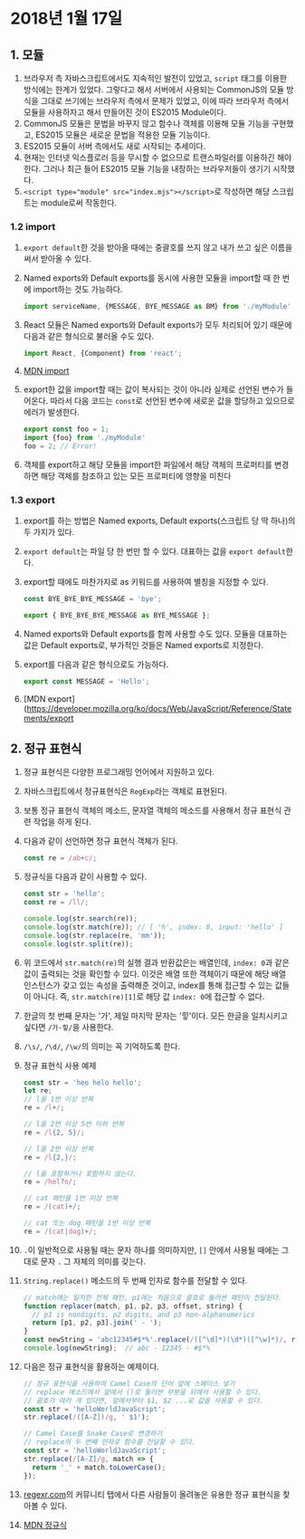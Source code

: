 # 2018년 1월 17일

## 1. 모듈

1. 브라우저 측 자바스크립트에서도 지속적인 발전이 있었고, `script` 태그를 이용한 방식에는 한계가 있었다. 그렇다고 해서 서버에서 사용되는 CommonJS의 모듈 방식을 그대로 쓰기에는 브라우저 측에서 문제가 있었고, 이에 따라 브라우저 측에서 모듈을 사용하자고 해서 만들어진 것이 ES2015 Module이다.
2. CommonJS 모듈은 문법을 바꾸지 않고 함수나 객체를 이용해 모듈 기능을 구현했고, ES2015 모듈은 새로운 문법을 적용한 모듈 기능이다.
3. ES2015 모듈이 서버 측에서도 새로 시작되는 추세이다.
4. 현재는 인터넷 익스플로러 등을 무시할 수 없으므로 트랜스파일러를 이용하긴 해야 한다. 그러나 최근 들어 ES2015 모듈 기능을 내장하는 브라우저들이 생기기 시작했다.
5. `<script type="module" src="index.mjs"></script>`로 작성하면 해당 스크립트는 module로써 작동한다.

### 1.2 import

1. `export default`한 것을 받아올 때에는 중괄호를 쓰지 않고 내가 쓰고 싶은 이름을 써서 받아올 수 있다.
2. Named exports와 Default exports를 동시에 사용한 모듈을 import할 때 한 번에 import하는 것도 가능하다.

   ```javascript
   import serviceName, {MESSAGE, BYE_MESSAGE as BM} from './myModule'
   ```

3. React 모듈은 Named exports와 Default exports가 모두 처리되어 있기 때문에 다음과 같은 형식으로 불러올 수도 있다.

   ```javascript
   import React, {Component} from 'react';
   ```

4. [MDN import](https://developer.mozilla.org/ko/docs/Web/JavaScript/Reference/Statements/import)
5. export한 값을 import할 때는 값이 복사되는 것이 아니라 실제로 선언된 변수가 들어온다. 따라서 다음 코드는 `const`로 선언된 변수에 새로운 값을 할당하고 있으므로 에러가 발생한다.

   ```javascript
   export const foo = 1;
   import {foo} from './myModule'
   foo = 2; // Error!
   ```

6. 객체를 export하고 해당 모듈을 import한 파일에서 해당 객체의 프로퍼티를 변경하면 해당 객체를 참조하고 있는 모든 프로퍼티에 영향을 미친다

### 1.3 export

1. export를 하는 방법은 Named exports, Default exports(스크립트 당 딱 하나)의 두 가지가 있다.
2. `export default`는 파일 당 한 번만 할 수 있다. 대표하는 값을 `export default`한다.
3. export할 때에도 마찬가지로 as 키워드를 사용하여 별칭을 지정할 수 있다.

   ```javascript
   const BYE_BYE_BYE_MESSAGE = 'bye';

   export { BYE_BYE_BYE_MESSAGE as BYE_MESSAGE };
   ```

4. Named exports와 Default exports를 함께 사용할 수도 있다. 모듈을 대표하는 값은 Default exports로, 부가적인 것들은 Named exports로 지정한다.
5. export를 다음과 같은 형식으로도 가능하다.

   ```javascript
   export const MESSAGE = 'Hello';
   ```

6. [MDN export](https://developer.mozilla.org/ko/docs/Web/JavaScript/Reference/Statements/export

## 2. 정규 표현식

1. 정규 표현식은 다양한 프로그래밍 언어에서 지원하고 있다.
2. 자바스크립트에서 정규표현식은 `RegExp`라는 객체로 표현된다.
3. 보통 정규 표현식 객체의 메소드, 문자열 객체의 메소드를 사용해서 정규 표현식 관련 작업을 하게 된다.
4. 다음과 같이 선언하면 정규 표현식 객체가 된다.

   ```javascript
   const re = /ab+c/;
   ```

5. 정규식을 다음과 같이 사용할 수 있다.

   ```javascript
   const str = 'hello';
   const re = /ll/;

   console.log(str.search(re));
   console.log(str.match(re)); // [ 'h', index: 0, input: 'hello' ]
   console.log(str.replace(re, 'mm'));
   console.log(str.split(re));
   ```

6. 위 코드에서 `str.match(re)`의 실행 결과 반환값은는 배열인데, `index: 0`과 같은 값이 출력되는 것을 확인할 수 있다. 이것은 배열 또한 객체이기 때문에 해당 배열 인스턴스가 갖고 있는 속성을 출력해준 것이고, index를 통해 접근할 수 있는 값들이 아니다. 즉, `str.match(re)[1]`로 해당 값 `index: 0`에 접근할 수 없다.
7. 한글의 첫 번째 문자는 '가', 제일 마지막 문자는 '힣'이다. 모든 한글을 일치시키고 싶다면 `/가-힣/`을 사용한다.
8. `/\s/`, `/\d/`, `/\w/`의 의미는 꼭 기억하도록 한다.
9. 정규 표현식 사용 예제

   ```javascript
   const str = 'heo helo hello';
   let re;
   // l을 1번 이상 반복
   re = /l+/;

   // l을 2번 이상 5번 이하 반복
   re = /l{2, 5}/;

   // l을 2번 이상 반복
   re = /l{2,}/;

   // l을 포함하거나 포함하지 않는다.
   re = /hel?o/;

   // cat 패턴을 1번 이상 반복
   re = /(cat)+/;

   // cat 또는 dog 패턴을 1번 이상 반복
   re = /(cat|dog)+/;
   ```

10. `.`이 일반적으로 사용될 때는 문자 하나를 의미하지만,  `[]` 안에서 사용될 때에는 그대로 문자 `.` 그 자체의 의미를 갖는다.
11. `String.replace()` 메소드의 두 번째 인자로 함수를 전달할 수 있다.

    ```javascript
    // match에는 일치한 전체 패턴, p1에는 처음으로 괄호로 둘러싼 패턴이 전달된다.
    function replacer(match, p1, p2, p3, offset, string) {
      // p1 is nondigits, p2 digits, and p3 non-alphanumerics
      return [p1, p2, p3].join(' - ');
    }
    const newString = 'abc12345#$*%'.replace(/([^\d]*)(\d*)([^\w]*)/, replacer);
    console.log(newString);  // abc - 12345 - #$*%
    ```

12. 다음은 정규 표현식을 활용하는 예제이다.

    ```javascript
    // 정규 표현식을 사용하여 Camel Case의 단어 앞에 스페이스 넣기
    // replace 메소드에서 앞에서 ()로 둘러싼 부분을 뒤에서 사용할 수 있다.
    // 괄호가 여러 개 있다면, 앞에서부터 $1, $2 ...로 값을 사용할 수 있다.
    const str = 'helloWorldJavaScript';
    str.replace(/([A-Z])/g, ' $1');

    // Camel Case를 Snake Case로 변경하기
    // replace의 두 번째 인자로 함수를 전달할 수 있다.
    const str = 'helloWorldJavaScript';
    str.replace(/[A-Z]/g, match => {
      return '_' + match.toLowerCase();
    });
    ```

13. [regexr.com](https://regexr.com/)의 커뮤니티 탭에서 다른 사람들이 올려놓은 유용한 정규 표현식을 찾아볼 수 있다.
14. [MDN 정규식](https://developer.mozilla.org/ko/docs/Web/JavaScript/Guide/%EC%A0%95%EA%B7%9C%EC%8B%9D)